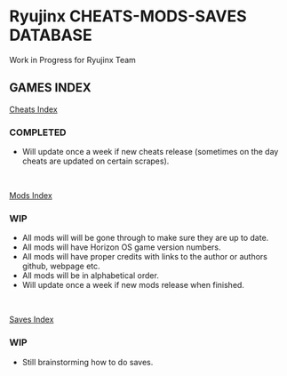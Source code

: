 # Ryujinx CHEATS-MODS-SAVES DATABASE 

Work in Progress for Ryujinx Team


## GAMES INDEX

[Cheats Index](Cheats.md)

### COMPLETED
- Will update once a week if new cheats release (sometimes on the day cheats are updated on certain scrapes).
</br>

[Mods Index](Mods.md)
### WIP
- All mods will will be gone through to make sure they are up to date.
- All mods will have Horizon OS game version numbers.
- All mods will have proper credits with links to the author or authors github, webpage etc.
- All mods will be in alphabetical order.
- Will update once a week if new mods release when finished.
</br>

[Saves Index](Saves.md)
### WIP
- Still brainstorming how to do saves.
